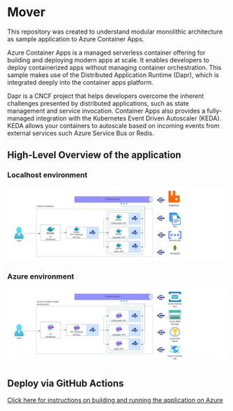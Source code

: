 # Mover

This repository was created to understand modular monolithic architecture as sample application to Azure Container Apps.

Azure Container Apps is a managed serverless container offering for building and deploying modern apps at scale. It enables developers to deploy containerized apps without managing container orchestration. This sample makes use of the Distributed Application Runtime (Dapr), which is integrated deeply into the container apps platform.

Dapr is a CNCF project that helps developers overcome the inherent challenges presented by distributed applications, such as state management and service invocation. Container Apps also provides a fully-managed integration with the Kubernetes Event Driven Autoscaler (KEDA). KEDA allows your containers to autoscale based on incoming events from external services such Azure Service Bus or Redis.

## High-Level Overview of the application

### Localhost environment

![image of architecture on localhost](./assets/localhost_arch.png)

### Azure environment

![image of architecture on Azure](./assets/azure_arch.png)

## Deploy via GitHub Actions

[Click here for instructions on building and running the application on Azure](deploy-via-github-actions.md)
